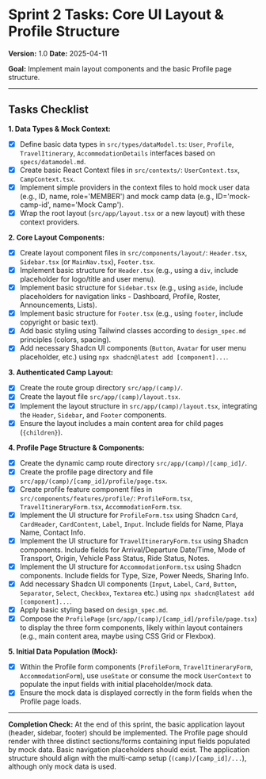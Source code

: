 # Sprint 2 Tasks: Core UI Layout & Profile Structure

**Version:** 1.0
**Date:** 2025-04-11

**Goal:** Implement main layout components and the basic Profile page structure.

---

## Tasks Checklist

**1. Data Types & Mock Context:**
*   [x] Define basic data types in `src/types/dataModel.ts`: `User`, `Profile`, `TravelItinerary`, `AccommodationDetails` interfaces based on `specs/datamodel.md`.
*   [x] Create basic React Context files in `src/contexts/`: `UserContext.tsx`, `CampContext.tsx`.
*   [x] Implement simple providers in the context files to hold mock user data (e.g., ID, name, role='MEMBER') and mock camp data (e.g., ID='mock-camp-id', name='Mock Camp').
*   [x] Wrap the root layout (`src/app/layout.tsx` or a new layout) with these context providers.

**2. Core Layout Components:**
*   [x] Create layout component files in `src/components/layout/`: `Header.tsx`, `Sidebar.tsx` (or `MainNav.tsx`), `Footer.tsx`.
*   [x] Implement basic structure for `Header.tsx` (e.g., using a `div`, include placeholder for logo/title and user menu).
*   [x] Implement basic structure for `Sidebar.tsx` (e.g., using `aside`, include placeholders for navigation links - Dashboard, Profile, Roster, Announcements, Lists).
*   [x] Implement basic structure for `Footer.tsx` (e.g., using `footer`, include copyright or basic text).
*   [x] Add basic styling using Tailwind classes according to `design_spec.md` principles (colors, spacing).
*   [x] Add necessary Shadcn UI components (`Button`, `Avatar` for user menu placeholder, etc.) using `npx shadcn@latest add [component]...`.

**3. Authenticated Camp Layout:**
*   [x] Create the route group directory `src/app/(camp)/`.
*   [x] Create the layout file `src/app/(camp)/layout.tsx`.
*   [x] Implement the layout structure in `src/app/(camp)/layout.tsx`, integrating the `Header`, `Sidebar`, and `Footer` components.
*   [x] Ensure the layout includes a main content area for child pages (`{children}`).

**4. Profile Page Structure & Components:**
*   [x] Create the dynamic camp route directory `src/app/(camp)/[camp_id]/`.
*   [x] Create the profile page directory and file `src/app/(camp)/[camp_id]/profile/page.tsx`.
*   [x] Create profile feature component files in `src/components/features/profile/`: `ProfileForm.tsx`, `TravelItineraryForm.tsx`, `AccommodationForm.tsx`.
*   [x] Implement the UI structure for `ProfileForm.tsx` using Shadcn `Card`, `CardHeader`, `CardContent`, `Label`, `Input`. Include fields for Name, Playa Name, Contact Info.
*   [x] Implement the UI structure for `TravelItineraryForm.tsx` using Shadcn components. Include fields for Arrival/Departure Date/Time, Mode of Transport, Origin, Vehicle Pass Status, Ride Status, Notes.
*   [x] Implement the UI structure for `AccommodationForm.tsx` using Shadcn components. Include fields for Type, Size, Power Needs, Sharing Info.
*   [x] Add necessary Shadcn UI components (`Input`, `Label`, `Card`, `Button`, `Separator`, `Select`, `Checkbox`, `Textarea` etc.) using `npx shadcn@latest add [component]...`.
*   [x] Apply basic styling based on `design_spec.md`.
*   [x] Compose the `ProfilePage` (`src/app/(camp)/[camp_id]/profile/page.tsx`) to display the three form components, likely within layout containers (e.g., main content area, maybe using CSS Grid or Flexbox).

**5. Initial Data Population (Mock):**
*   [x] Within the Profile form components (`ProfileForm`, `TravelItineraryForm`, `AccommodationForm`), use `useState` or consume the mock `UserContext` to populate the input fields with initial placeholder/mock data.
*   [x] Ensure the mock data is displayed correctly in the form fields when the Profile page loads.

---

**Completion Check:** At the end of this sprint, the basic application layout (header, sidebar, footer) should be implemented. The Profile page should render with three distinct sections/forms containing input fields populated by mock data. Basic navigation placeholders should exist. The application structure should align with the multi-camp setup (`(camp)/[camp_id]/...`), although only mock data is used.
